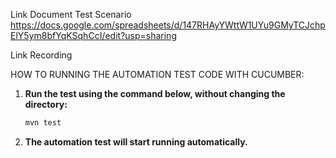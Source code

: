 Link Document Test Scenario 
https://docs.google.com/spreadsheets/d/147RHAyYWttW1UYu9GMyTCJchpElY5ym8bfYqKSqhCcI/edit?usp=sharing

Link Recording 


HOW TO RUNNING THE AUTOMATION TEST CODE WITH CUCUMBER:
   
1. **Run the test using the command below, without changing the directory:**
   
   ```bash
   mvn test

2. **The automation test will start running automatically.**
